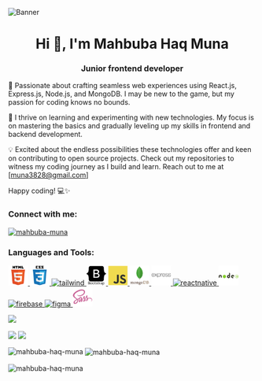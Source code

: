 ![Banner](https://github.com/mahbuba-haq-muna/mahbuba-haq-muna/blob/main/Blue%20Yellow%20Futuristic%20Virtual%20Technology%20Blog%20Banner.png)

<h1 align="center">Hi 👋, I'm Mahbuba Haq Muna</h1>
<h3 align="center">Junior frontend developer</h3>
<p align="left">
🚀  Passionate about crafting seamless web experiences using React.js, Express.js, Node.js, and MongoDB. I may be new to the game, but my passion for coding knows no bounds.

🌱 I thrive on learning and experimenting with new technologies. My focus is on mastering the basics and gradually leveling up my skills in frontend and backend development.

💡 Excited about the endless possibilities these technologies offer and keen on contributing to open source projects. Check out my repositories to witness my coding journey as I build and learn. Reach out to me at [muna3828@gmail.com]

Happy coding! 💻✨

</p>
<h3 align="left">Connect with me:</h3>
<p align="left">
<a href="https://www.linkedin.com/in/mahbuba-muna-a51972253/" target="blank"><img align="center" src="https://raw.githubusercontent.com/rahuldkjain/github-profile-readme-generator/master/src/images/icons/Social/linked-in-alt.svg" alt="mahbuba-muna" height="30" width="40" /></a>
</p>

<h3 align="left">Languages and Tools:</h3>
<p align="left"> <a href="https://www.w3.org/html/" target="_blank" rel="noreferrer"> <img src="https://raw.githubusercontent.com/devicons/devicon/master/icons/html5/html5-original-wordmark.svg" alt="html5" width="40" height="40"/></a><a href="https://www.w3schools.com/css/" target="_blank" rel="noreferrer"> <img src="https://raw.githubusercontent.com/devicons/devicon/master/icons/css3/css3-original-wordmark.svg" alt="css3" width="40" height="40"/></a><a href="https://tailwindcss.com/" target="_blank" rel="noreferrer"> <img src="https://www.vectorlogo.zone/logos/tailwindcss/tailwindcss-icon.svg" alt="tailwind" width="40" height="40"/> </a><a href="https://getbootstrap.com" target="_blank" rel="noreferrer"> <img src="https://raw.githubusercontent.com/devicons/devicon/master/icons/bootstrap/bootstrap-plain-wordmark.svg" alt="bootstrap" width="40" height="40"/></a><a href="https://developer.mozilla.org/en-US/docs/Web/JavaScript" target="_blank" rel="noreferrer"> <img src="https://raw.githubusercontent.com/devicons/devicon/master/icons/javascript/javascript-original.svg" alt="javascript" width="40" height="40"/></a><a href="https://www.mongodb.com/" target="_blank" rel="noreferrer"> <img src="https://raw.githubusercontent.com/devicons/devicon/master/icons/mongodb/mongodb-original-wordmark.svg" alt="mongodb" width="40" height="40"/> </a><a href="https://expressjs.com" target="_blank" rel="noreferrer"> <img src="https://raw.githubusercontent.com/devicons/devicon/master/icons/express/express-original-wordmark.svg" alt="express" width="40" height="40"/> </a><a href="https://reactnative.dev/" target="_blank" rel="noreferrer"> <img src="https://reactnative.dev/img/header_logo.svg" alt="reactnative" width="40" height="40"/> </a><a href="https://nodejs.org" target="_blank" rel="noreferrer"> <img src="https://raw.githubusercontent.com/devicons/devicon/master/icons/nodejs/nodejs-original-wordmark.svg" alt="nodejs" width="40" height="40"/> </a><a href="https://firebase.google.com/" target="_blank" rel="noreferrer"> <img src="https://www.vectorlogo.zone/logos/firebase/firebase-icon.svg" alt="firebase" width="40" height="40"/> </a><a href="https://www.figma.com/" target="_blank" rel="noreferrer"> <img src="https://www.vectorlogo.zone/logos/figma/figma-icon.svg" alt="figma" width="40" height="40"/> </a><a href="https://sass-lang.com" target="_blank" rel="noreferrer"> <img src="https://raw.githubusercontent.com/devicons/devicon/master/icons/sass/sass-original.svg" alt="sass" width="40" height="40"/> </a>  </p>

![](http://github-profile-summary-cards.vercel.app/api/cards/profile-details?username=mahbuba-haq-muna&theme=default)

![](http://github-profile-summary-cards.vercel.app/api/cards/repos-per-language?username=mahbuba-haq-muna&theme=default)
![](http://github-profile-summary-cards.vercel.app/api/cards/most-commit-language?username=mahbuba-haq-muna&theme=default)



<p><img align="left" src="https://github-readme-stats.vercel.app/api/top-langs?username=mahbuba-haq-muna&show_icons=true&locale=en&layout=compact" alt="mahbuba-haq-muna" /></p>

<p>&nbsp;<img align="center" src="https://github-readme-stats.vercel.app/api?username=mahbuba-haq-muna&show_icons=true&locale=en" alt="mahbuba-haq-muna" /></p>

<p><img align="center" src="https://github-readme-streak-stats.herokuapp.com/?user=mahbuba-haq-muna&" alt="mahbuba-haq-muna" /></p>

